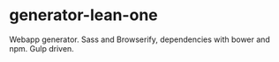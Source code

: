 generator-lean-one
==================

Webapp generator. Sass and Browserify, dependencies with bower and npm. Gulp driven.
